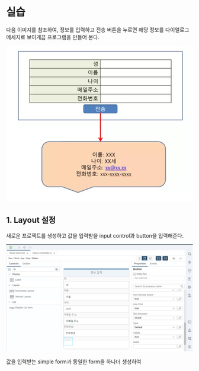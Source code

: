 # 실습

다음 이미지를 참조하여, 정보를 입력하고 전송 버튼을 누르면 해당 정보를 다이얼로그 메세지로 보이게끔 프로그램을 만들어 본다. 

![](.gitbook/assets/image%20%28543%29.png)



## 1. Layout 설정 

새로운 프로젝트를 생성하고 값을 입력받을 input control과 button을 입력해준다. 

![](.gitbook/assets/image%20%28540%29.png)



값을 입력받는 simple form과 동일한 form을 하나더 생성하여 

